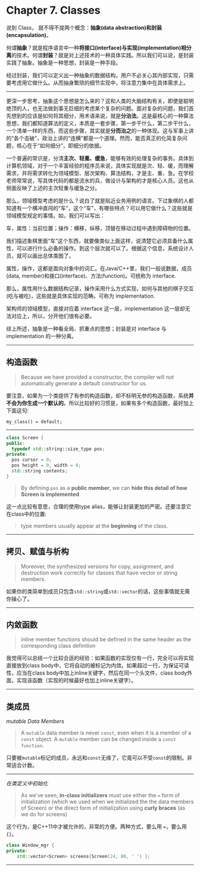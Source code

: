 Chapter 7. Classes
=====

说到 Class， 就不得不提两个概念：**抽象(data abstraction)**和**封装(encapsulation)**。

何谓**抽象**？就是程序语言中一种**将接口(interface)与实现(implementation)相分离**的技术。何谓**封装**？就是对上述技术的一种具体实践。所以我们可以说，是封装实践了抽象。抽象是一种思想，封装是一种手段。

经过封装，我们可以定义出一种抽象的数据结构，用户不必关心其内部实现，只需要考虑用它做什么。从而抽身繁琐的细节实现中，将注意力集中在具体需求上。

-----

更深一步思考，抽象这个思想是怎么来的？这和人类的大脑结构有关，即使是聪明绝顶的人，也无法做到事无巨细的考虑某个复杂的问题。面对复杂的问题，我们首先想到的应该是如何将其细分，用术语来说，就是**分治法**。这是最核心的一种算法思想，我们都知道算法的定义，本质是一套步骤，第一步干什么，第二步干什么，一个清单一样的东西，而这些步骤，其实就是**分而治之**的一种体现。这与军事上讲的“各个击破”，政治上讲的“连横”都是一个道理。然而，能否真正的化简复杂问题，核心在于“如何细分”，即细分的依据。

一个普遍的常识是，分清**主次、轻重、缓急**，能够有效的处理复杂的事务。具体到计算机领域，对于一个丰富经验的程序员来说，具体实现就是次、轻、缓，而理解需求，并将需求转化为领域模型、层次架构、算法结构，才是主、重、急。在学校老师常常说，写具体代码的都是流水的兵，做设计与架构的才是核心人员。这也从侧面反映了上述的主次轻重与缓急之分。

那么，领域模型考虑的是什么？说白了就是贴近业务用例的语言。下过象棋的人都知道有一个横冲直闯的“车”，这个“车”，有哪些特点？可以用它做什么？这些就是领域模型规定的事情。如，我们可以写出：

车，属性：当前位置；操作：横移，纵移，顶替在移动过程中遇到障碍物的位置。

我们描述象棋里面“车”这个东西，就要像类似上面这样，说清楚它必须具备什么属性，可以进行什么必备的操作。到这个层次就可以了。根据这个信息，系统设计人员，就可以画出总体类图了。

属性，操作，这都是面向对象中的词汇。在Java/C++里，我们一般说数据，成员(data, member)和接口(interface)、方法(function)。可统称为 interface.

那么，属性用什么数据结构记录，操作采用什么方式实现，如何与其他的棋子交互(吃与被吃)，这些就是具体实现的范畴。可称为 implementation.

架构师的领域模型，直接对应着 interface 这一层，implementation 这一层却无法对应上，所以，分开他们很有必要。

综上所述，抽象是一种看全局、抓重点的思想；封装是对 interface 与 implementation 的一种分离。

-----

## 构造函数

> Because we have provided a constructor, the compiler will not automatically generate a default constructor for us.

要注意，如果为一个类提供了有参的构造函数，却不标明无参的构造函数，系统**并不会为你生成一个默认的**。所以比较好的习惯是，如果有多个构造函数，最好加上下面这句:

    my_class() = default;

-----

```cpp
class Screen {
public:
  typedef std::string::size_type pos;
private:
  pos cursor = 0;
  pos height = 0, width = 0;
  std::string contents;
}
```

> By defining `pos` as a **public member**, we can **hide this detail of how Screen is implemented**

这一点比较有意思，合理的使用type alias，能够让封装更加的严密。还要注意它在class中的位置:

> type members usually appear at the **beginning** of the class.

-----



## 拷贝、赋值与析构

> Moreover, the synthesized versions for copy, assignment, and destruction work correctly for classes that have vector or string members.

如果你的类简单到成员只包含`std::string`或`std::vector`的话，这些事情就无需你操心了。

-----

## 内敛函数

> inline member functions should be defined in the same header as the corresponding class definition

我觉得可以总结一个比较合适的经验：如果函数的实现仅有一行，完全可以将实现直接放到class body中，它将自动的被标记为内敛。如果超过一行，为保证可读性，应当在class body中加上inline关键字，然后在同一个头文件，class body外面，实现该函数（实现的时候最好也加上inline关键字）。

-----

## 类成员

*mutable Data Members*

> A `mutable` data member is never `const`, even when it is a member of a `const` object.  A `mutable` member can be changed inside a `const function`.

只要被`mutable`标记的成员，永远和`const`无缘了，它竟可以不受`const`的限制。非常适合计数。

-----

*在类定义中初始化*

> As we’ve seen, **in-class initializers** must use either the `=` form of initialization (which we used when we initialized the the data members of Screen) or the direct form of initialization using **curly braces** (as we do for screens)

这个行为，是C++11中才被允许的，非常的方便。两种方式，要么用 `=`，要么用 `{}`。

```cpp
class Window_mgr {
private:
    std::vector<Screen> screens{Screen(24, 80, ' ') };
```

-----

